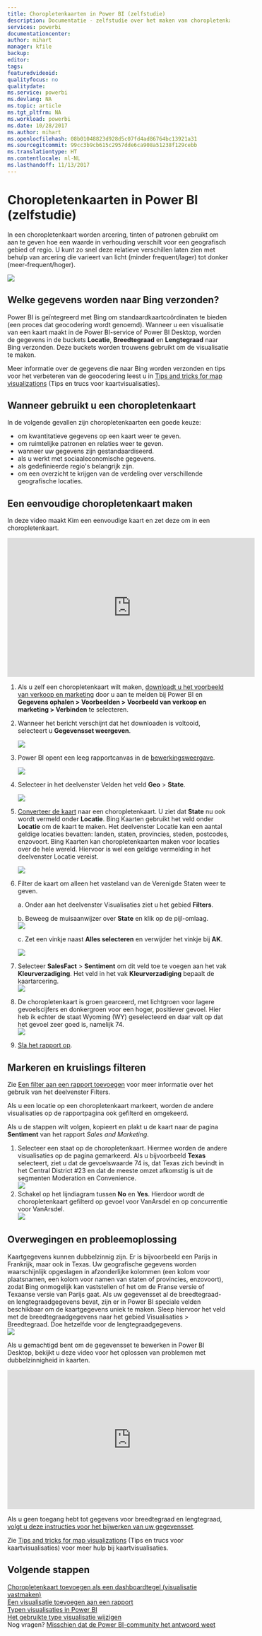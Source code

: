 ```yaml
---
title: Choropletenkaarten in Power BI (zelfstudie)
description: Documentatie - zelfstudie over het maken van choropletenkaarten in Power BI
services: powerbi
documentationcenter: 
author: mihart
manager: kfile
backup: 
editor: 
tags: 
featuredvideoid: 
qualityfocus: no
qualitydate: 
ms.service: powerbi
ms.devlang: NA
ms.topic: article
ms.tgt_pltfrm: NA
ms.workload: powerbi
ms.date: 10/28/2017
ms.author: mihart
ms.openlocfilehash: 08b01048823d928d5c07fd4ad86764bc13921a31
ms.sourcegitcommit: 99cc3b9cb615c2957dde6ca908a51238f129cebb
ms.translationtype: HT
ms.contentlocale: nl-NL
ms.lasthandoff: 11/13/2017
---
```

# <a name="filled-maps-choropleths-in-power-bi-tutorial"></a>Choropletenkaarten in Power BI (zelfstudie)
In een choropletenkaart worden arcering, tinten of patronen gebruikt om aan te geven hoe een waarde in verhouding verschilt voor een geografisch gebied of regio.  U kunt zo snel deze relatieve verschillen laten zien met behulp van arcering die varieert van licht (minder frequent/lager) tot donker (meer-frequent/hoger).    

![](media/power-bi-visualization-filled-maps-choropleths/large_map.png)

## <a name="what-is-sent-to-bing"></a>Welke gegevens worden naar Bing verzonden?
Power BI is geïntegreerd met Bing om standaardkaartcoördinaten te bieden (een proces dat geocodering wordt genoemd). Wanneer u een visualisatie van een kaart maakt in de Power BI-service of Power BI Desktop, worden de gegevens in de buckets **Locatie**, **Breedtegraad** en **Lengtegraad** naar Bing verzonden. Deze buckets worden trouwens gebruikt om de visualisatie te maken.

Meer informatie over de gegevens die naar Bing worden verzonden en tips voor het verbeteren van de geocodering leest u in [Tips and tricks for map visualizations](power-bi-map-tips-and-tricks.md) (Tips en trucs voor kaartvisualisaties).

## <a name="when-to-use-a-filled-map"></a>Wanneer gebruikt u een choropletenkaart
In de volgende gevallen zijn choropletenkaarten een goede keuze:

* om kwantitatieve gegevens op een kaart weer te geven.
* om ruimtelijke patronen en relaties weer te geven.
* wanneer uw gegevens zijn gestandaardiseerd.
* als u werkt met sociaaleconomische gegevens.
* als gedefinieerde regio's belangrijk zijn.
* om een overzicht te krijgen van de verdeling over verschillende geografische locaties.

## <a name="create-a-basic-filled-map"></a>Een eenvoudige choropletenkaart maken
In deze video maakt Kim een eenvoudige kaart en zet deze om in een choropletenkaart.

<iframe width="560" height="315" src="https://www.youtube.com/embed/ajTPGNpthcg" frameborder="0" allowfullscreen></iframe>


1. Als u zelf een choropletenkaart wilt maken, [downloadt u het voorbeeld van verkoop en marketing](sample-datasets.md) door u aan te melden bij Power BI en **Gegevens ophalen \> Voorbeelden \> Voorbeeld van verkoop en marketing \> Verbinden** te selecteren.
2. Wanneer het bericht verschijnt dat het downloaden is voltooid, selecteert u **Gegevensset weergeven**. 
   
   ![](media/power-bi-visualization-filled-maps-choropleths/power-bi-view-dataset.png)
3. Power BI opent een leeg rapportcanvas in de [bewerkingsweergave](service-interact-with-a-report-in-editing-view.md).
   
    ![](media/power-bi-visualization-filled-maps-choropleths/power-bi-blank-canvas.png)
4. Selecteer in het deelvenster Velden het veld **Geo** \> **State**.    
   
   ![](media/power-bi-visualization-filled-maps-choropleths/img002.png)
5. [Converteer de kaart](power-bi-report-change-visualization-type.md) naar een choropletenkaart. U ziet dat **State** nu ook wordt vermeld onder **Locatie**. Bing Kaarten gebruikt het veld onder **Locatie** om de kaart te maken.  Het deelvenster Locatie kan een aantal geldige locaties bevatten: landen, staten, provincies, steden, postcodes, enzovoort. Bing Kaarten kan choropletenkaarten maken voor locaties over de hele wereld. Hiervoor is wel een geldige vermelding in het deelvenster Locatie vereist.  
   
   ![](media/power-bi-visualization-filled-maps-choropleths/img003.png)
6. Filter de kaart om alleen het vasteland van de Verenigde Staten weer te geven.
   
   a.  Onder aan het deelvenster Visualisaties ziet u het gebied **Filters**.
   
   b.  Beweeg de muisaanwijzer over **State** en klik op de pijl-omlaag.  
   ![](media/power-bi-visualization-filled-maps-choropleths/img004.png)
   
   c.  Zet een vinkje naast **Alles selecteren** en verwijder het vinkje bij **AK**.
   
   ![](media/power-bi-visualization-filled-maps-choropleths/img005.png)
7. Selecteer **SalesFact** \> **Sentiment** om dit veld toe te voegen aan het vak **Kleurverzadiging**. Het veld in het vak **Kleurverzadiging** bepaalt de kaartarcering.  
   ![](media/power-bi-visualization-filled-maps-choropleths/power-bi-color-saturation.png)
8. De choropletenkaart is groen gearceerd, met lichtgroen voor lagere gevoelscijfers en donkergroen voor een hoger, positiever gevoel.  Hier heb ik echter de staat Wyoming (WY) geselecteerd en daar valt op dat het gevoel zeer goed is, namelijk 74.  
   ![](media/power-bi-visualization-filled-maps-choropleths/img007.png)
9. [Sla het rapport op](service-report-save.md).

## <a name="highlighting-and-cross-filtering"></a>Markeren en kruislings filteren
Zie [Een filter aan een rapport toevoegen](power-bi-report-add-filter.md) voor meer informatie over het gebruik van het deelvenster Filters.

Als u een locatie op een choropletenkaart markeert, worden de andere visualisaties op de rapportpagina ook gefilterd en omgekeerd. 

Als u de stappen wilt volgen, kopieert en plakt u de kaart naar de pagina **Sentiment** van het rapport *Sales and Marketing*. 

1. Selecteer een staat op de choropletenkaart.  Hiermee worden de andere visualisaties op de pagina gemarkeerd. Als u bijvoorbeeld **Texas** selecteert, ziet u dat de gevoelswaarde 74 is, dat Texas zich bevindt in het Central District \#23 en dat de meeste omzet afkomstig is uit de segmenten Moderation en Convenience.   
   ![](media/power-bi-visualization-filled-maps-choropleths/img008.png)
2. Schakel op het lijndiagram tussen **No** en **Yes**. Hierdoor wordt de choropletenkaart gefilterd op gevoel voor VanArsdel en op concurrentie voor VanArsdel.  
   ![](media/power-bi-visualization-filled-maps-choropleths/img009.gif)

## <a name="considerations-and-troubleshooting"></a>Overwegingen en probleemoplossing
Kaartgegevens kunnen dubbelzinnig zijn.  Er is bijvoorbeeld een Parijs in Frankrijk, maar ook in Texas. Uw geografische gegevens worden waarschijnlijk opgeslagen in afzonderlijke kolommen (een kolom voor plaatsnamen, een kolom voor namen van staten of provincies, enzovoort), zodat Bing onmogelijk kan vaststellen of het om de Franse versie of Texaanse versie van Parijs gaat. Als uw gegevensset al de breedtegraad- en lengtegraadgegevens bevat, zijn er in Power BI speciale velden beschikbaar om de kaartgegevens uniek te maken. Sleep hiervoor het veld met de breedtegraadgegevens naar het gebied Visualisaties \> Breedtegraad.  Doe hetzelfde voor de lengtegraadgegevens.  
![](media/power-bi-visualization-filled-maps-choropleths/pbi_latitude.png) 

Als u gemachtigd bent om de gegevensset te bewerken in Power BI Desktop, bekijkt u deze video voor het oplossen van problemen met dubbelzinnigheid in kaarten.

<iframe width="560" height="315" src="https://www.youtube.com/embed/Co2z9b-s_yM" frameborder="0" allowfullscreen></iframe>

Als u geen toegang hebt tot gegevens voor breedtegraad en lengtegraad, [volgt u deze instructies voor het bijwerken van uw gegevensset](https://support.office.com/article/Maps-in-Power-View-8A9B2AF3-A055-4131-A327-85CC835271F7).

Zie [Tips and tricks for map visualizations](power-bi-map-tips-and-tricks.md) (Tips en trucs voor kaartvisualisaties) voor meer hulp bij kaartvisualisaties.

## <a name="next-steps"></a>Volgende stappen
[Choropletenkaart toevoegen als een dashboardtegel (visualisatie vastmaken)](service-dashboard-tiles.md)    
 [Een visualisatie toevoegen aan een rapport](power-bi-report-add-visualizations-i.md)  
 [Typen visualisaties in Power BI](power-bi-visualization-types-for-reports-and-q-and-a.md)    
 [Het gebruikte type visualisatie wijzigen](power-bi-report-change-visualization-type.md)      
Nog vragen? [Misschien dat de Power BI-community het antwoord weet](http://community.powerbi.com/)

